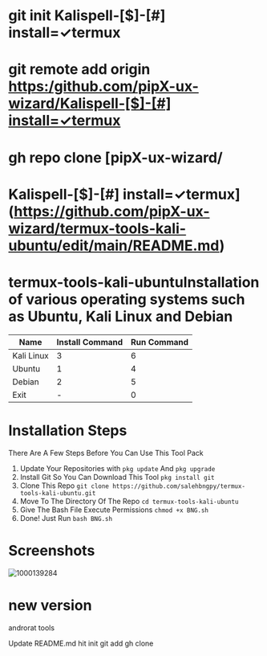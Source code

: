 # git init Kalispell-[$]-[#] install=✓termux
# git remote add origin [https:/github.com/pipX-ux-wizard/Kalispell-[$]-[#] install=✓termux](https://github.com/pipX-ux-wizard/termux-tools-kali-ubuntu/edit/main/README.md)
# gh repo clone [pipX-ux-wizard/
# Kalispell-[$]-[#] install=✓termux](https://github.com/pipX-ux-wizard/termux-tools-kali-ubuntu/edit/main/README.md)

# termux-tools-kali-ubuntuInstallation of various operating systems such as Ubuntu, Kali Linux and Debian

| Name       | Install Command | Run Command |
|------------|-----------------|-------------|
| Kali Linux | 3               | 6           |
| Ubuntu     | 1               | 4           |
| Debian     | 2               | 5           |
| Exit       | -               | 0           |

# Installation Steps
There Are A Few Steps Before You Can Use This Tool Pack

1. Update Your Repositories with `pkg update` And `pkg upgrade`
2. Install Git So You Can Download This Tool `pkg install git`
2. Clone This Repo `git clone https://github.com/salehbngpy/termux-tools-kali-ubuntu.git`
3. Move To The Directory Of The Repo `cd termux-tools-kali-ubuntu`
4. Give The Bash File Execute Permissions `chmod +x BNG.sh`
5. Done! Just Run `bash BNG.sh`
# Screenshots

![1000139284](https://github.com/salehbngpy/termux-tools-kali-ubuntu/assets/171718183/99291f81-fcc9-4498-9ff0-20cdae4a8406)

# new version
androrat tools

Update README.md hit init git add gh clone
